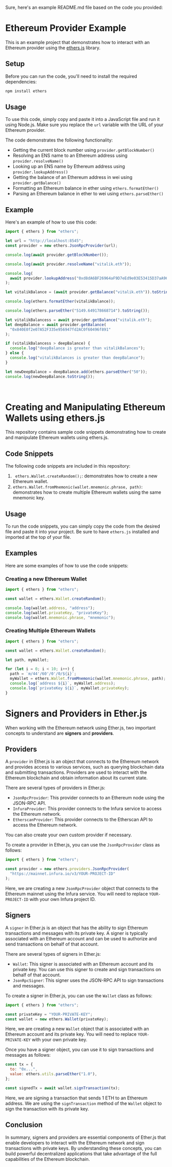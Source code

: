 Sure, here's an example README.md file based on the code you provided:

# Ethereum Provider Example

This is an example project that demonstrates how to interact with an Ethereum provider using the [ethers.js](https://docs.ethers.io/v6/) library.

## Setup

Before you can run the code, you'll need to install the required dependencies:

```bash
npm install ethers
```

## Usage

To use this code, simply copy and paste it into a JavaScript file and run it using Node.js. Make sure you replace the `url` variable with the URL of your Ethereum provider.

The code demonstrates the following functionality:

- Getting the current block number using `provider.getBlockNumber()`
- Resolving an ENS name to an Ethereum address using `provider.resolveName()`
- Looking up an ENS name by Ethereum address using `provider.lookupAddress()`
- Getting the balance of an Ethereum address in wei using `provider.getBalance()`
- Formatting an Ethereum balance in ether using `ethers.formatEther()`
- Parsing an Ethereum balance in ether to wei using `ethers.parseEther()`

## Example

Here's an example of how to use this code:

```javascript
import { ethers } from "ethers";

let url = "http://localhost:8545";
const provider = new ethers.JsonRpcProvider(url);

console.log(await provider.getBlockNumber());

console.log(await provider.resolveName("vitalik.eth"));

console.log(
  await provider.lookupAddress("0xd8dA6BF26964aF9D7eEd9e03E53415D37aA96045")
);

let vitalikBalance = (await provider.getBalance("vitalik.eth")).toString();

console.log(ethers.formatEther(vitalikBalance));

console.log(ethers.parseEther("5149.649178668714").toString());

let vitalikBalancess = await provider.getBalance("vitalik.eth");
let deepBalance = await provider.getBalance(
  "0x840E0f2e07A52F335e956947fd2AC0f60496f891"
);

if (vitalikBalancess > deepBalance) {
  console.log("deepBalance is greater than vitalikBalances");
} else {
  console.log("vitalikBalances is greater than deepBalance");
}

let newDeepBalance = deepBalance.add(ethers.parseEther("50"));
console.log(newDeepBalance.toString());
```

<br>

# Creating and Manipulating Ethereum Wallets using ethers.js

This repository contains sample code snippets demonstrating how to create and manipulate Ethereum wallets using ethers.js.

## Code Snippets

The following code snippets are included in this repository:

1. ` ethers.Wallet.createRandom();`: demonstrates how to create a new Ethereum wallet.
2. `ethers.Wallet.fromMnemonic(wallet.mnemonic.phrase, path)`: demonstrates how to create multiple Ethereum wallets using the same mnemonic key.

## Usage

To run the code snippets, you can simply copy the code from the desired file and paste it into your project. Be sure to have `ethers.js` installed and imported at the top of your file.

## Examples

Here are some examples of how to use the code snippets:

### Creating a new Ethereum Wallet

```javascript
import { ethers } from "ethers";

const wallet = ethers.Wallet.createRandom();

console.log(wallet.address, "address");
console.log(wallet.privateKey, "privateKey");
console.log(wallet.mnemonic.phrase, "mnemonic");
```

### Creating Multiple Ethereum Wallets

```javascript
import { ethers } from "ethers";

const wallet = ethers.Wallet.createRandom();

let path, myWallet;

for (let i = 0; i < 10; i++) {
  path = `m/44'/60'/0'/0/${i}`;
  myWallet = ethers.Wallet.fromMnemonic(wallet.mnemonic.phrase, path);
  console.log(`address ${i}`, myWallet.address);
  console.log(`privateKey ${i}`, myWallet.privateKey);
}
```

# Signers and Providers in Ether.js

When working with the Ethereum network using Ether.js, two important concepts to understand are **signers** and **providers**.

## Providers

A `provider` in Ether.js is an object that connects to the Ethereum network and provides access to various services, such as querying blockchain data and submitting transactions. Providers are used to interact with the Ethereum blockchain and obtain information about its current state.

There are several types of providers in Ether.js:

- `JsonRpcProvider`: This provider connects to an Ethereum node using the JSON-RPC API.
- `InfuraProvider`: This provider connects to the Infura service to access the Ethereum network.
- `EtherscanProvider`: This provider connects to the Etherscan API to access the Ethereum network.

You can also create your own custom provider if necessary.

To create a provider in Ether.js, you can use the `JsonRpcProvider` class as follows:

```javascript
import { ethers } from "ethers";

const provider = new ethers.providers.JsonRpcProvider(
  "https://mainnet.infura.io/v3/YOUR-PROJECT-ID"
);
```

Here, we are creating a new `JsonRpcProvider` object that connects to the Ethereum mainnet using the Infura service. You will need to replace `YOUR-PROJECT-ID` with your own Infura project ID.

## Signers

A `signer` in Ether.js is an object that has the ability to sign Ethereum transactions and messages with its private key. A signer is typically associated with an Ethereum account and can be used to authorize and send transactions on behalf of that account.

There are several types of signers in Ether.js:

- `Wallet`: This signer is associated with an Ethereum account and its private key. You can use this signer to create and sign transactions on behalf of that account.
- `JsonRpcSigner`: This signer uses the JSON-RPC API to sign transactions and messages.

To create a signer in Ether.js, you can use the `Wallet` class as follows:

```javascript
import { ethers } from "ethers";

const privateKey = "YOUR-PRIVATE-KEY";
const wallet = new ethers.Wallet(privateKey);
```

Here, we are creating a new `Wallet` object that is associated with an Ethereum account and its private key. You will need to replace `YOUR-PRIVATE-KEY` with your own private key.

Once you have a signer object, you can use it to sign transactions and messages as follows:

```javascript
const tx = {
  to: "0x...",
  value: ethers.utils.parseEther("1.0"),
};

const signedTx = await wallet.signTransaction(tx);
```

Here, we are signing a transaction that sends 1 ETH to an Ethereum address. We are using the `signTransaction` method of the `Wallet` object to sign the transaction with its private key.

## Conclusion

In summary, signers and providers are essential components of Ether.js that enable developers to interact with the Ethereum network and sign transactions with private keys. By understanding these concepts, you can build powerful decentralized applications that take advantage of the full capabilities of the Ethereum blockchain.
